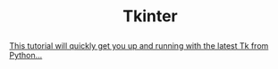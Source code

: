 #  <p align="center">Tkinter<p>
 
<a href ="https://tkdocs.com/tutorial/intro.html" target="_blank">This tutorial will quickly get you up and running with the latest Tk from Python...</a>
